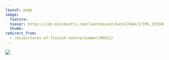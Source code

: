 ```yaml
---
layout: page
image:
  feature:
  teaser: https://cdn.minimuutti.com/luontokuvat/kes%C3%A4/2/IMG_20150829_143927-245px.jpg
  thumb:
redirect_from:
  - /en/pictures-of-finnish-nature/summer/00012/
---
```


![](https://cdn.minimuutti.com/luontokuvat/kes%C3%A4/2/IMG_20150829_143927-800px.jpg)
